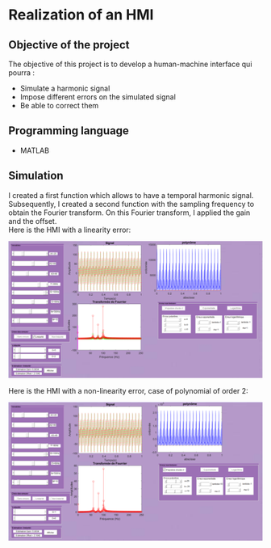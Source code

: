 # Realization of an HMI
## Objective of the project
The objective of this project is to develop a human-machine interface qui pourra : 
* Simulate a harmonic signal
* Impose different errors on the simulated signal
* Be able to correct them

## Programming language
* MATLAB

## Simulation
I created a first function which allows to have a temporal harmonic signal.  
Subsequently, I created a second function with the sampling frequency to obtain the Fourier transform. On this Fourier transform, I applied the gain and the offset.  
Here is the HMI with a linearity error:
<p align="center"> <img src="Image4.png"/> </p>
Here is the HMI with a non-linearity error, case of polynomial of order 2:
<p align="center"> <img src="Image5.png"/> </p>
